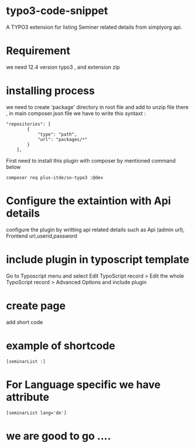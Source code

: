 # typo3-code-snippet
A TYPO3 extension for listing Seminer related details from simplyorg api.

# Requirement 
we need 12.4 version typo3 , and extension zip 

#  installing process

we need to create 'package' directory in root file and add to unzip file there , in main composer.json file we have to write this syntaxt :

```
"repositories": [
		{
			"type": "path",
			"url": "packages/*"
		}
	],

```

First need to install this plugin with  composer by mentioned command below 

```
composer req plus-itde/so-typo3 :@dev
```

# Configure the extaintion with Api details  

configure the plugin by writting api related details such as Api (admin url), Frontend url,userid,password

# include plugin in typoscript template
Go to Typoscript menu and select Edit TypoScript record > Edit the whole TypoScript record > Advanced Options and include plugin 

# create page 
add short code 

# example of shortcode 

```
[seminarList :] 
```
# For Language specific we have attribute 
```
[seminarList lang='de'] 
```

# we are good to go ....






